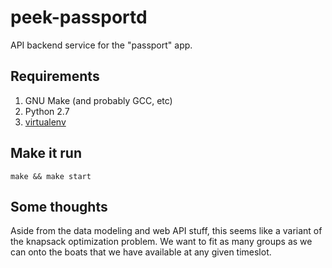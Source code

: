 peek-passportd
==============

API backend service for the "passport" app.


Requirements
------------

1. GNU Make (and probably GCC, etc)
2. Python 2.7
3. [virtualenv](https://pypi.python.org/pypi/virtualenv)


Make it run
-----------

``make && make start``


Some thoughts
-------------

Aside from the data modeling and web API stuff, this seems
like a variant of the knapsack optimization problem. We want
to fit as many groups as we can onto the boats that we have
available at any given timeslot.
